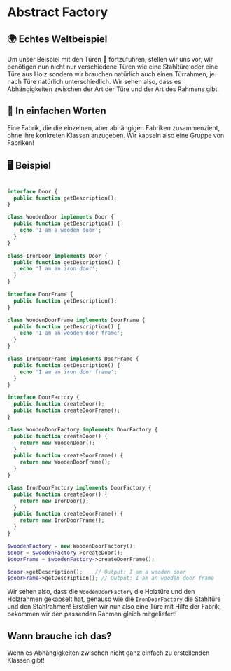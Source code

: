 # Abstract Factory

## 🌍 Echtes Weltbeispiel
Um unser Beispiel mit den Türen 🚪 fortzuführen, stellen wir uns vor, wir benötigen nun nicht nur verschiedene Türen wie eine Stahltüre oder eine Türe aus Holz sondern wir brauchen natürlich auch einen Türrahmen, je nach Türe natürlich unterschiedlich. Wir sehen also, dass es Abhängigkeiten zwischen der Art der Türe und der Art des Rahmens gibt.

## 💬 In einfachen Worten
Eine Fabrik, die die einzelnen, aber abhängigen Fabriken zusammenzieht, ohne ihre konkreten Klassen anzugeben. Wir kapseln also eine Gruppe von Fabriken! 

## 🖥 Beispiel

```php 

interface Door {
  public function getDescription();
}

class WoodenDoor implements Door {
  public function getDescription() {
    echo 'I am a wooden door';
  }
}

class IronDoor implements Door {
  public function getDescription() {
    echo 'I am an iron door';
  }
}

interface DoorFrame {
  public function getDescription();
}

class WoodenDoorFrame implements DoorFrame {
  public function getDescription() {
    echo 'I am an wooden door frame';
  }
}

class IronDoorFrame implements DoorFrame {
  public function getDescription() {
    echo 'I am an iron door frame';
  }
}

interface DoorFactory {
  public function createDoor();
  public function createDoorFrame();
}

class WoodenDoorFactory implements DoorFactory {
  public function createDoor() {
    return new WoodenDoor();
  }
  public function createDoorFrame() {
    return new WoodenDoorFrame();
  }
}

class IronDoorFactory implements DoorFactory {
  public function createDoor() {
    return new IronDoor();
  }
  public function createDoorFrame() {
    return new IronDoorFrame();
  }
}

$woodenFactory = new WoodenDoorFactory();
$door = $woodenFactory->createDoor();
$doorFrame = $woodenFactory->createDoorFrame();

$door->getDescription();    // Output: I am a wooden door
$doorFrame->getDescription(); // Output: I am an wooden door frame


```

Wir sehen also, dass die `WoodenDoorFactory` die Holztüre und den Holzrahmen gekapselt hat, genauso wie die `IronDoorFactory` die Stahltüre und den Stahlrahmen! Erstellen wir nun also eine Türe mit Hilfe der Fabrik, bekommen wir den passenden Rahmen gleich mitgeliefert!

## Wann brauche ich das? 
Wenn es Abhängigkeiten zwischen nicht ganz einfach zu erstellenden Klassen gibt!